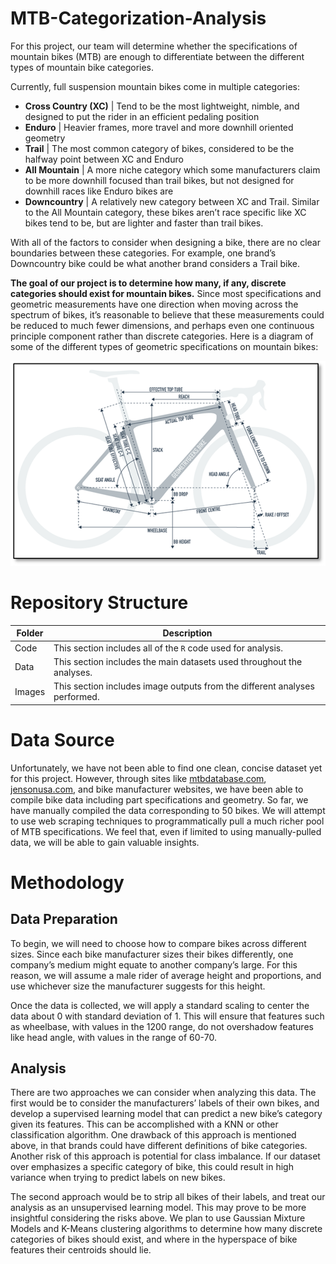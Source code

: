 # MTB-Categorization-Analysis

For this project, our team will determine whether the specifications of mountain bikes (MTB) are enough to differentiate between the different types of mountain bike categories. 

Currently, full suspension mountain bikes come in multiple categories:

- **Cross Country (XC)** | Tend to be the most lightweight, nimble, and designed to put the rider in an efficient pedaling position 
- **Enduro** | Heavier frames, more travel and more downhill oriented geometry 
- **Trail** | The most common category of bikes, considered to be the halfway point between XC and Enduro
- **All Mountain** | A more niche category which some manufacturers claim to be more downhill focused than trail bikes, but not designed for downhill races like Enduro bikes are
- **Downcountry** | A relatively new category between XC and Trail. Similar to the All Mountain category, these bikes aren’t race specific like XC bikes tend to be, but are lighter and faster than trail bikes.

With all of the factors to consider when designing a bike, there are no clear boundaries between these categories. For example, one brand’s Downcountry bike could be what another brand considers a Trail bike. 

**The goal of our project is to determine how many, if any, discrete categories should exist for mountain bikes.** Since most specifications and geometric measurements have one direction when moving across the spectrum of bikes, it’s reasonable to believe that these measurements could be reduced to much fewer dimensions, and perhaps even one continuous principle component rather than discrete categories. Here is a diagram of some of the different types of geometric specifications on mountain bikes:

![](Images/Bike_Diagram.png)

# Repository Structure
| Folder | Description |
| --- | --- |
| Code | This section includes all of the `R` code used for analysis. |
| Data | This section includes the main datasets used throughout the analyses. |
| Images | This section includes image outputs from the different analyses performed. |



# Data Source
Unfortunately, we have not been able to find one clean, concise dataset yet for this project. However, through sites like [mtbdatabase.com](mtbdatabase.com), [jensonusa.com](jensonusa.com), and bike manufacturer websites, we have been able to compile bike data including part specifications and geometry. So far, we have manually compiled the data corresponding to 50 bikes. We will attempt to use web scraping techniques to programmatically pull a much richer pool of MTB specifications. We feel that, even if limited to using manually-pulled data, we will be able to gain valuable insights. 

# Methodology
## Data Preparation
To begin, we will need to choose how to compare bikes across different sizes. Since each bike manufacturer sizes their bikes differently, one company’s medium might equate to another company’s large. For this reason, we will assume a male rider of average height and proportions, and use whichever size the manufacturer suggests for this height. 

Once the data is collected, we will apply a standard scaling to center the data about 0 with standard deviation of 1. This will ensure that features such as wheelbase, with values in the 1200 range, do not overshadow features like head angle, with values in the range of 60-70.

## Analysis
There are two approaches we can consider when analyzing this data. The first would be to consider the manufacturers’ labels of their own bikes, and develop a supervised learning model that can predict a new bike’s category given its features. This can be accomplished with a KNN or other classification algorithm. One drawback of this approach is mentioned above, in that brands could have different definitions of bike categories. Another risk of this approach is potential for class imbalance. If our dataset over emphasizes a specific category of bike, this could result in high variance when trying to predict labels on new bikes.

The second approach would be to strip all bikes of their labels, and treat our analysis as an unsupervised learning model. This may prove to be more insightful considering the risks above. We plan to use Gaussian Mixture Models and K-Means clustering algorithms to determine how many discrete categories of bikes should exist, and where in the hyperspace of bike features their centroids should lie. 



